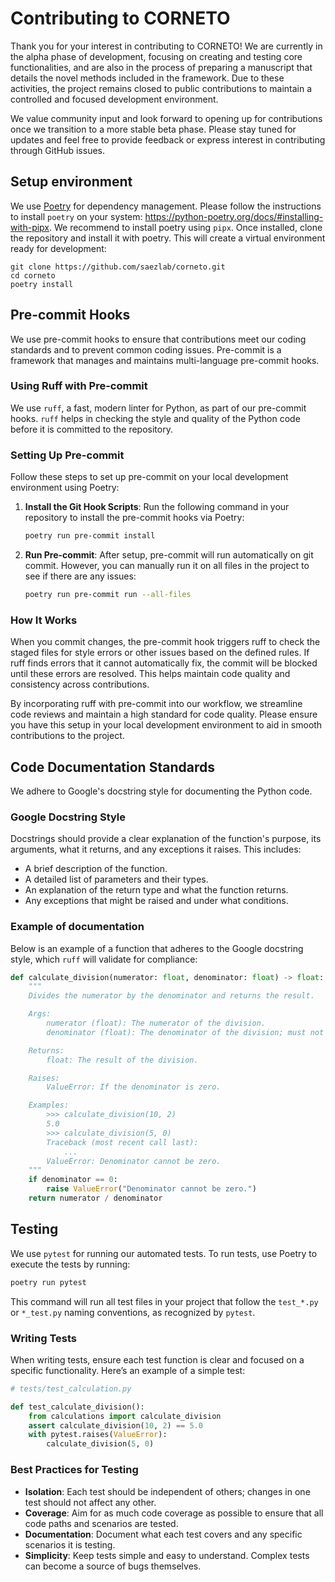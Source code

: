 # Contributing to CORNETO

Thank you for your interest in contributing to CORNETO! We are currently in the alpha phase of development, focusing on creating and testing core functionalities, and are also in the process of preparing a manuscript that details the novel methods included in the framework. Due to these activities, the project remains closed to public contributions to maintain a controlled and focused development environment.

We value community input and look forward to opening up for contributions once we transition to a more stable beta phase. Please stay tuned for updates and feel free to provide feedback or express interest in contributing through GitHub issues.

## Setup environment

We use [Poetry](https://python-poetry.org) for dependency management. Please follow the instructions to install `poetry` on your system: https://python-poetry.org/docs/#installing-with-pipx. We recommend to install poetry using `pipx`. Once installed, clone the repository and install it with poetry. This will create a virtual environment ready for development:

```
git clone https://github.com/saezlab/corneto.git
cd corneto
poetry install
```

## Pre-commit Hooks

We use pre-commit hooks to ensure that contributions meet our coding standards and to prevent common coding issues. Pre-commit is a framework that manages and maintains multi-language pre-commit hooks.

### Using Ruff with Pre-commit

We use `ruff`, a fast, modern linter for Python, as part of our pre-commit hooks. `ruff` helps in checking the style and quality of the Python code before it is committed to the repository.

### Setting Up Pre-commit

Follow these steps to set up pre-commit on your local development environment using Poetry:

1. **Install the Git Hook Scripts**: 
    Run the following command in your repository to install the pre-commit hooks via Poetry:
    ```bash
    poetry run pre-commit install
    ```

2. **Run Pre-commit**:
    After setup, pre-commit will run automatically on git commit. However, you can manually run it on all files in the project to see if there are any issues:
    ```bash
    poetry run pre-commit run --all-files
    ```


### How It Works
When you commit changes, the pre-commit hook triggers ruff to check the staged files for style errors or other issues based on the defined rules. If ruff finds errors that it cannot automatically fix, the commit will be blocked until these errors are resolved. This helps maintain code quality and consistency across contributions.

By incorporating ruff with pre-commit into our workflow, we streamline code reviews and maintain a high standard for code quality. Please ensure you have this setup in your local development environment to aid in smooth contributions to the project.


## Code Documentation Standards

We adhere to Google's docstring style for documenting the Python code.

### Google Docstring Style

Docstrings should provide a clear explanation of the function's purpose, its arguments, what it returns, and any exceptions it raises. This includes:

- A brief description of the function.
- A detailed list of parameters and their types.
- An explanation of the return type and what the function returns.
- Any exceptions that might be raised and under what conditions.

### Example of documentation

Below is an example of a function that adheres to the Google docstring style, which `ruff` will validate for compliance:

```python
def calculate_division(numerator: float, denominator: float) -> float:
    """
    Divides the numerator by the denominator and returns the result.

    Args:
        numerator (float): The numerator of the division.
        denominator (float): The denominator of the division; must not be zero.

    Returns:
        float: The result of the division.

    Raises:
        ValueError: If the denominator is zero.

    Examples:
        >>> calculate_division(10, 2)
        5.0
        >>> calculate_division(5, 0)
        Traceback (most recent call last):
            ...
        ValueError: Denominator cannot be zero.
    """
    if denominator == 0:
        raise ValueError("Denominator cannot be zero.")
    return numerator / denominator
```

## Testing

We use `pytest` for running our automated tests. To run tests, use Poetry to execute the tests by running:

```bash
poetry run pytest
```

This command will run all test files in your project that follow the `test_*.py` or `*_test.py` naming conventions, as recognized by `pytest`.

### Writing Tests

When writing tests, ensure each test function is clear and focused on a specific functionality. Here’s an example of a simple test:

```python
# tests/test_calculation.py

def test_calculate_division():
    from calculations import calculate_division
    assert calculate_division(10, 2) == 5.0
    with pytest.raises(ValueError):
        calculate_division(5, 0)
```

### Best Practices for Testing

- **Isolation**: Each test should be independent of others; changes in one test should not affect any other.
- **Coverage**: Aim for as much code coverage as possible to ensure that all code paths and scenarios are tested.
- **Documentation**: Document what each test covers and any specific scenarios it is testing.
- **Simplicity**: Keep tests simple and easy to understand. Complex tests can become a source of bugs themselves.
